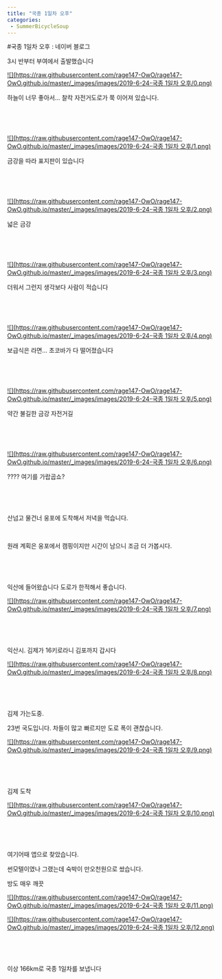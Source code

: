 ```yaml
---
title: "국종 1일차 오후"
categories:
 - SummerBicycleSoup
---
```

#국종 1일차 오후 : 네이버 블로그







3시 반부터 부여에서 출발했습니다




 


[![](https://raw.githubusercontent.com/rage147-OwO/rage147-OwO.github.io/master/_images/images/2019-6-24-국종 1일차 오후/0.png)](#) 

 


하늘이 너무 좋아서... 찰칵 자전거도로가 쭉 이어져 있습니다.

​

​




 


[![](https://raw.githubusercontent.com/rage147-OwO/rage147-OwO.github.io/master/_images/images/2019-6-24-국종 1일차 오후/1.png)](#) 

 


금강을 따라 표지판이 있습니다

​

​




 


[![](https://raw.githubusercontent.com/rage147-OwO/rage147-OwO.github.io/master/_images/images/2019-6-24-국종 1일차 오후/2.png)](#) 

 


넓은 금강

​

​




 


[![](https://raw.githubusercontent.com/rage147-OwO/rage147-OwO.github.io/master/_images/images/2019-6-24-국종 1일차 오후/3.png)](#) 

 


더워서 그런지 생각보다 사람이 적습니다

​

​




 


[![](https://raw.githubusercontent.com/rage147-OwO/rage147-OwO.github.io/master/_images/images/2019-6-24-국종 1일차 오후/4.png)](#) 

 


보급식은 라면... 초코바가 다 떨어졌습니다

​

​




 


[![](https://raw.githubusercontent.com/rage147-OwO/rage147-OwO.github.io/master/_images/images/2019-6-24-국종 1일차 오후/5.png)](#) 

 


약간 불길한 금강 자전거길

​

​




 


[![](https://raw.githubusercontent.com/rage147-OwO/rage147-OwO.github.io/master/_images/images/2019-6-24-국종 1일차 오후/6.png)](#) 

 


???? 여기를 가랍곱쇼?

​

​

산넘고 물건너 웅포에 도착해서 저녁을 먹습니다.

​

원래 계획은 웅포에서 캠핑이지만 시간이 남으니 조금 더 가봅시다.

​

​

익산에 들어왔습니다 도로가 한적해서 좋습니다.




 


[![](https://raw.githubusercontent.com/rage147-OwO/rage147-OwO.github.io/master/_images/images/2019-6-24-국종 1일차 오후/7.png)](#) 

 


​

​

익산시. 김제가 16키로라니 김포까지 갑시다




 


[![](https://raw.githubusercontent.com/rage147-OwO/rage147-OwO.github.io/master/_images/images/2019-6-24-국종 1일차 오후/8.png)](#) 

 


​

​

김제 가는도중.

23번 국도입니다. 차들이 많고 빠르지만 도로 폭이 괜찮습니다.




 


[![](https://raw.githubusercontent.com/rage147-OwO/rage147-OwO.github.io/master/_images/images/2019-6-24-국종 1일차 오후/9.png)](#) 

 


​

​

김제 도착




 


[![](https://raw.githubusercontent.com/rage147-OwO/rage147-OwO.github.io/master/_images/images/2019-6-24-국종 1일차 오후/10.png)](#) 

 


​

​

여기어때 앱으로 찾았습니다.

썬모텔이였나 그랬는데 숙박이 만오천원으로 쌌습니다.

방도 매우 깨끗




 


[![](https://raw.githubusercontent.com/rage147-OwO/rage147-OwO.github.io/master/_images/images/2019-6-24-국종 1일차 오후/11.png)](#) 

 


[![](https://raw.githubusercontent.com/rage147-OwO/rage147-OwO.github.io/master/_images/images/2019-6-24-국종 1일차 오후/12.png)](#) 

 


​

​

이상 166km로 국종 1일차를 보냅니다




 

